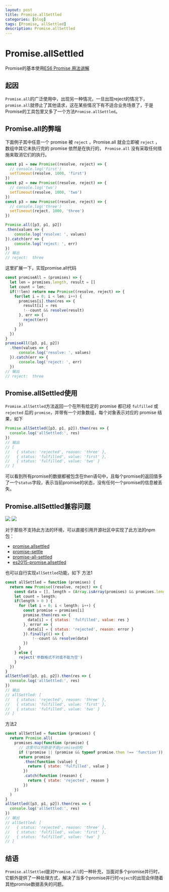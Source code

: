 ```yaml
---
layout: post
title: Promise.allSettled
categories: [blog]
tags: [Promise, allSettled]
description: Promise.allSettled
---
```


# Promise.allSettled

Promise的基本使用[ES6 Promise 用法讲解](https://sunsvi.com/blog/ES6-Promise-%E7%94%A8%E6%B3%95.html)

## 起因

`Promise.all`的广泛使用中，出现另一种情况，一旦出现reject的情况下，`promise.all`就停止了其他请求，这在某些情况下有不适合业务场景了，于是Promise的工具包里又多了一个方法`Promise.allSettled`。

## Promise.all的弊端

下面例子其中任意一个 promise 被 `reject` ，Promise.all 就会立即被 `reject` ，数组中其它未执行完的 promise 依然是在执行的， `Promise.all` 没有采取任何措施来取消它们的执行。

```js
const p1 = new Promise((resolve, reject) => {
  // console.log('first')
  setTimeout(resolve, 1000, 'first')
})
const p2 = new Promise((resolve, reject) => {
  // console.log('two')
  setTimeout(resolve, 1000, 'two')
})
const p3 = new Promise((resolve, reject) => {
  // console.log('three')
  setTimeout(reject, 1000, 'three')
})

Promise.all([p3, p1, p2])
.then(values => {
    console.log('resolve: ', values)
}).catch(err => {
    console.log('reject: ', err)
})
// 输出
// reject:  three
```
这里扩展一下，实现promise.all代码
```js
const promiseAll = (promises) => {
  let len = promises.length, result = []
  let count = len;
  if(!!len) return new Promise((resolve, reject) => {
    for(let i = 0; i < len; i++) {
      promises[i].then(res => {
        result[i] = res
        !--count && resolve(result)
      }, err => {
        reject(err)
      })
    }
  })
}
promiseAll([p3, p1, p2])
  .then(values => {
      console.log('resolve: ', values)
  }).catch(err => {
      console.log('reject: ', err)
  })
// 输出
// reject:  three
```

## Promise.allSettled使用

`Promise.allSettled`方法返回一个在所有给定的 promise 都已经 `fulfilled` 或 `rejected` 后的 `promise`，并带有一个对象数组，每个对象表示对应的 promise 结果，如下

```js
Promise.allSettled([p3, p1, p2]).then(res => {
  console.log('allSettled:', res)
})
// 输出
// [
//   { status: 'rejected', reason: 'three' },
//   { status: 'fulfilled', value: 'first' },
//   { status: 'fulfilled', value: 'two' }
// ]
```
可以看到所有promise的数据都被包含在then语句中，且每个promise的返回值多了一个`status`字段，表示当前promise的状态，没有任何一个promise的信息被丢失。

## Promise.allSettled兼容问题

![](https://sunsvi.com/img/uploads/2022/promise-allsettled.png)
![](https://sunsvi.com/img/uploads/2022/promise-allsettled-chrome.png)

对于那些不支持此方法的环境，可以直接引用开源社区中实现了此方法的npm包：

+ [promise.allsettled](https://www.npmjs.com/package/promise.allsettled)
+ [promise-settle](https://www.npmjs.com/package/promise-settle)
+ [promise-all-settled](https://www.npmjs.com/package/promise-all-settled)
+ [es2015-promise.allsettled](https://www.npmjs.com/package/es2015-promise.allsettled)

也可以自行实现`allSettled`功能，如下
方法1
```js
const allSettled = function (promises) {
  return new Promise((resolve, reject) => {
    const data = [], length = (Array.isArray(promises) && promises.length > 0) ? promises.length : 0;
    let count = length;
    if(length > 0 ) {
      for (let i = 0; i < length; i++) {
        const promise = promises[i]
        promise.then(res => {
          data[i] = { status: 'fulfilled', value: res }
        }, error => {
          data[i] = { status: 'rejected', reason: error }
        }).finally(() => {
            !--count && resolve(data)
        })
      }
    } else {
      reject('参数格式不对或不能为空')
    }
  })
}
allSettled([p3, p1, p2]).then(res => {
  console.log('allSettled:', res)
})
// 输出
// allSettled: [
//   { status: 'rejected', reason: 'three' },
//   { status: 'fulfilled', value: 'first' },
//   { status: 'fulfilled', value: 'two' }
// ]
```

方法2
```js
const allSettled = function (promises) {
  return Promise.all(
    promises.map(function (promise) {
      // 这里可以判断是不是promise结构
      if (!promise || (promise && typeof promise.then !== 'function')) return { error: 1, msg: "类型错误", data: promise }
      return promise
        .then(function (value) {
          return { state: 'fulfilled', value }
        })
        .catch(function (reason) {
          return { state: 'rejected', reason }
        })
    })
  )
}
allSettled([p3, p1, p2]).then(res => {
  console.log('allSettled:', res)
})
// 输出
// allSettled: [
//   { status: 'rejected', reason: 'three' },
//   { status: 'fulfilled', value: 'first' },
//   { status: 'fulfilled', value: 'two' }
// ]
```

## 结语

`Promise.allSettled`是对`Promise.all`的一种补充，当面对多个promise并行时，它额外提供了一种处理方式，解决了当多个promise并行时`reject`的出现会伴随着其他promise数据丢失的问题。



